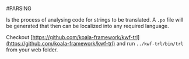 #PARSING

Is the process of analysing code for strings to be translated. A `.po` file will be generated that then can be localized 
into any required language.

Checkout [https://github.com/koala-framework/kwf-trl](https://github.com/koala-framework/kwf-trl) and run `../kwf-trl/bin/trl` 
from your web folder.